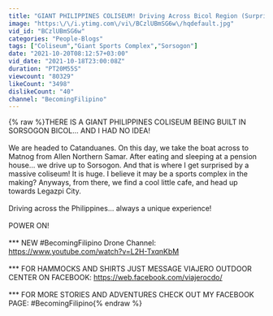 ```yaml
---
title: "GIANT PHILIPPINES COLISEUM! Driving Across Bicol Region (Surprised In Sorsogon)"
image: "https:\/\/i.ytimg.com\/vi\/BCzlUBmSG6w\/hqdefault.jpg"
vid_id: "BCzlUBmSG6w"
categories: "People-Blogs"
tags: ["Coliseum","Giant Sports Complex","Sorsogon"]
date: "2021-10-20T08:12:57+03:00"
vid_date: "2021-10-18T23:00:08Z"
duration: "PT20M55S"
viewcount: "80329"
likeCount: "3498"
dislikeCount: "40"
channel: "BecomingFilipino"
---
```

{% raw %}THERE IS A GIANT PHILIPPINES COLISEUM BEING BUILT IN SORSOGON BICOL... AND I HAD NO IDEA!<br /><br />We are headed to Catanduanes.  On this day, we take the boat across to Matnog from Allen Northern Samar.  After eating and sleeping at a pension house... we drive up to Sorsogon.  And that is where I get surprised by a massive coliseum!  It is huge.  I believe it may be a sports complex in the making?  Anyways, from there, we find a cool little cafe, and head up towards Legazpi City. <br /><br />Driving across the Philippines... always a unique experience!<br /><br />POWER ON!<br /><br />*** NEW #BecomingFilipino Drone Channel: <a rel="nofollow" target="blank" href="https://www.youtube.com/watch?v=L2H-TxqnKbM">https://www.youtube.com/watch?v=L2H-TxqnKbM</a><br /><br />*** FOR HAMMOCKS AND SHIRTS JUST MESSAGE VIAJERO OUTDOOR CENTER ON FACEBOOK: <a rel="nofollow" target="blank" href="https://web.facebook.com/viajerocdo/">https://web.facebook.com/viajerocdo/</a><br /><br />*** FOR MORE STORIES AND ADVENTURES CHECK OUT MY FACEBOOK PAGE: #BecomingFilipino{% endraw %}
